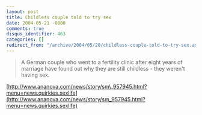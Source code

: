 ```yaml
---
layout: post
title: Childless couple told to try sex
date: 2004-05-21 -0800
comments: true
disqus_identifier: 463
categories: []
redirect_from: "/archive/2004/05/20/childless-couple-told-to-try-sex.aspx/"
---
```


> A German couple who went to a fertility clinic after eight years of
> marriage have found out why they are still childless - they weren't
> having sex.

[http://www.ananova.com/news/story/sm\_957945.html?menu=news.quirkies.sexlife](http://www.ananova.com/news/story/sm_957945.html?menu=news.quirkies.sexlife)

